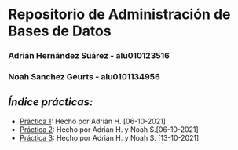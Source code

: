 # Repositorio de Administración de Bases de Datos
### Adrián Hernández Suárez - alu010123516
### Noah Sanchez Geurts - alu0101134956

## _Índice prácticas:_

  - [Práctica 1](https://github.com/alu0101235516/A-BDD/tree/main/Pr%C3%A1ctica%20Inicial): Hecho por Adrián H. [06-10-2021]
  - [Práctica 2](https://github.com/alu0101235516/A-BDD/tree/main/Pr%C3%A1ctica%20Supuesto%20Proyecto%20de%20Base%20de%20Datos): Hecho por Adrián H. y Noah S.[06-10-2021]
  - [Práctica 3](https://github.com/alu0101235516/A-BDD/blob/main/Pr%C3%A1ctica%202%20Introducci%C3%B3n%20a%20PostgreSQL/Informe.md): Hecho por Adrián H. y Noah S. [13-10-2021]



